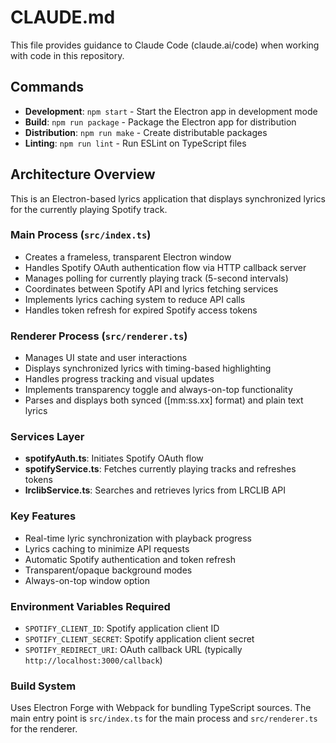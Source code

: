 # CLAUDE.md

This file provides guidance to Claude Code (claude.ai/code) when working with code in this repository.

## Commands

- **Development**: `npm start` - Start the Electron app in development mode
- **Build**: `npm run package` - Package the Electron app for distribution  
- **Distribution**: `npm run make` - Create distributable packages
- **Linting**: `npm run lint` - Run ESLint on TypeScript files

## Architecture Overview

This is an Electron-based lyrics application that displays synchronized lyrics for the currently playing Spotify track.

### Main Process (`src/index.ts`)
- Creates a frameless, transparent Electron window
- Handles Spotify OAuth authentication flow via HTTP callback server
- Manages polling for currently playing track (5-second intervals)
- Coordinates between Spotify API and lyrics fetching services
- Implements lyrics caching system to reduce API calls
- Handles token refresh for expired Spotify access tokens

### Renderer Process (`src/renderer.ts`)  
- Manages UI state and user interactions
- Displays synchronized lyrics with timing-based highlighting
- Handles progress tracking and visual updates
- Implements transparency toggle and always-on-top functionality
- Parses and displays both synced ([mm:ss.xx] format) and plain text lyrics

### Services Layer
- **spotifyAuth.ts**: Initiates Spotify OAuth flow
- **spotifyService.ts**: Fetches currently playing tracks and refreshes tokens
- **lrclibService.ts**: Searches and retrieves lyrics from LRCLIB API

### Key Features
- Real-time lyric synchronization with playback progress
- Lyrics caching to minimize API requests
- Automatic Spotify authentication and token refresh
- Transparent/opaque background modes
- Always-on-top window option

### Environment Variables Required
- `SPOTIFY_CLIENT_ID`: Spotify application client ID
- `SPOTIFY_CLIENT_SECRET`: Spotify application client secret  
- `SPOTIFY_REDIRECT_URI`: OAuth callback URL (typically `http://localhost:3000/callback`)

### Build System
Uses Electron Forge with Webpack for bundling TypeScript sources. The main entry point is `src/index.ts` for the main process and `src/renderer.ts` for the renderer.